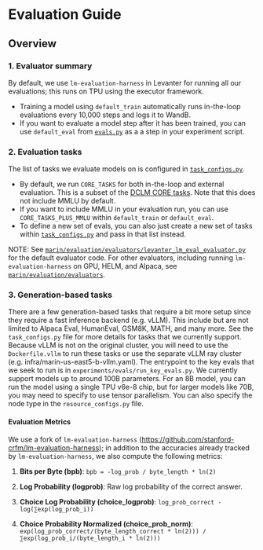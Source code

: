 # Evaluation Guide

## Overview

### 1. Evaluator summary
By default, we use `lm-evaluation-harness` in Levanter for running all our evaluations; this runs on TPU using the executor framework.
- Training a model using `default_train` automatically runs in-the-loop evaluations every 10,000 steps and logs it to WandB.
- If you want to evaluate a model step after it has been trained, you can use `default_eval` from [`evals.py`](evals.py) as a a step in your experiment script.

### 2. Evaluation tasks
The list of tasks we evaluate models on is configured in [`task_configs.py`](../../experiments/evals/task_configs.py).
- By default, we run `CORE_TASKS` for both in-the-loop and external evaluation. This is a subset of the [DCLM CORE tasks](https://arxiv.org/html/2406.11794v3#A7). Note that this does not include MMLU by default.
- If you want to include MMLU in your evaluation run, you can use `CORE_TASKS_PLUS_MMLU` within `default_train` or `default_eval`.
- To define a new set of evals, you can also just create a new set of tasks within [`task_configs.py`](task_configs.py) and pass in that list instead.

NOTE: See [`marin/evaluation/evaluators/levanter_lm_eval_evaluator.py`](../../marin/evaluation/evaluators/levanter_lm_eval_evaluator.py) for the default evaluator code. For other evaluators, including running `lm-evaluation-harness` on GPU, HELM, and Alpaca, see [`marin/evaluation/evaluators`](../../marin/evaluation/evaluators/).

### 3. Generation-based tasks
There are a few generation-based tasks that require a bit more setup since they require a fast inference backend (e.g. vLLM). This include but are not limited to Alpaca Eval, HumanEval, GSM8K, MATH, and many more. See the `task_configs.py` file for more details for tasks that we currently support. Because vLLM is not on the original cluster, you will need to use the `Dockerfile.vllm` to run these tasks or use the separate vLLM ray cluster (e.g. infra/marin-us-east5-b-vllm.yaml). The entrypoint to the key evals that we seek to run is in `experiments/evals/run_key_evals.py`. We currently support models up to around 100B parameters. For an 8B model, you can run the model using a single TPU v6e-8 chip, but for larger models like 70B, you may need to specify to use tensor parallelism. You can also specify the node type in the `resource_configs.py` file.

#### Evaluation Metrics
We use a fork of `lm-evaluation-harness` (https://github.com/stanford-crfm/lm-evaluation-harness); in addition to the accuracies already tracked by `lm-evaluation-harness`, we also compute the following metrics:

1. **Bits per Byte (bpb)**: `bpb = -log_prob / byte_length * ln(2)`

2. **Log Probability (logprob)**: Raw log probability of the correct answer.

3. **Choice Log Probability (choice_logprob)**: `log_prob_correct - log(∑exp(log_prob_i))`

4. **Choice Probability Normalized (choice_prob_norm)**: `exp(log_prob_correct/(byte_length_correct * ln(2))) / ∑exp(log_prob_i/(byte_length_i * ln(2)))`
